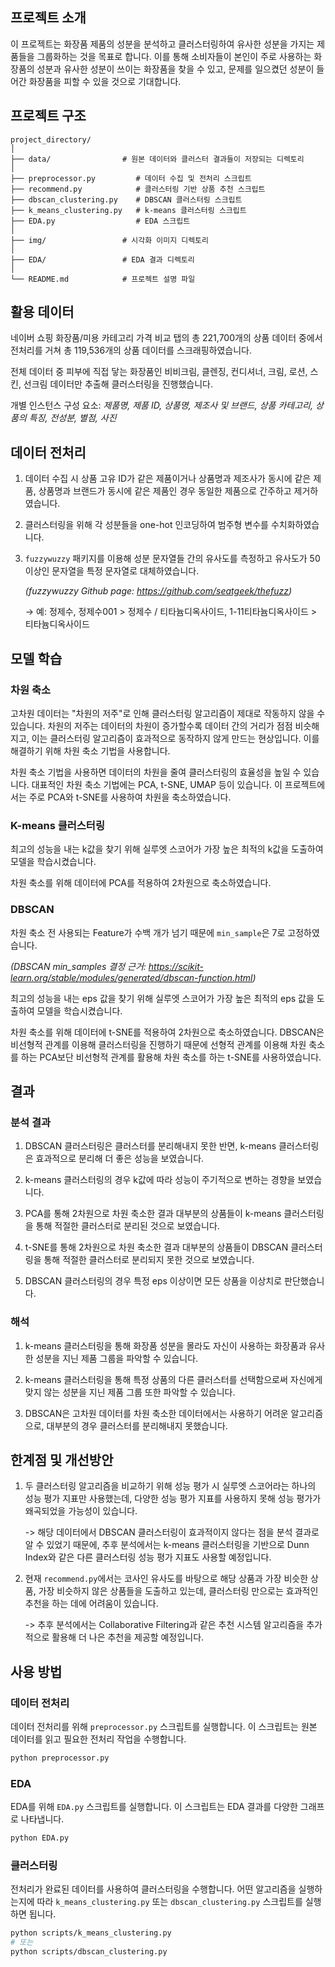 ## 프로젝트 소개

이 프로젝트는 화장품 제품의 성분을 분석하고 클러스터링하여 유사한 성분을 가지는 제품들을 그룹화하는 것을 목표로 합니다. 이를 통해 소비자들이 본인이 주로 사용하는 화장품의 성분과 유사한 성분이 쓰이는 화장품을 찾을 수 있고, 문제를 일으켰던 성분이 들어간 화장품을 피할 수 있을 것으로 기대합니다.

## 프로젝트 구조

```
project_directory/
│
├── data/                # 원본 데이터와 클러스터 결과들이 저장되는 디렉토리
│
├── preprocessor.py         # 데이터 수집 및 전처리 스크립트
├── recommend.py            # 클러스터링 기반 상품 추천 스크립트
├── dbscan_clustering.py    # DBSCAN 클러스터링 스크립트
├── k_means_clustering.py   # k-means 클러스터링 스크립트
├── EDA.py                  # EDA 스크립트
│
├── img/                 # 시각화 이미지 디렉토리
│
├── EDA/                 # EDA 결과 디렉토리
│
└── README.md            # 프로젝트 설명 파일
```

## 활용 데이터

네이버 쇼핑 화장품/미용 카테고리 가격 비교 탭의 총 221,700개의 상품 데이터 중에서 전처리를 거쳐 총 119,536개의 상품 데이터를 스크래핑하였습니다.

전체 데이터 중 피부에 직접 닿는 화장품인 비비크림, 클렌징, 컨디셔너, 크림, 로션, 스킨, 선크림 데이터만 추출해 클러스터링을 진행했습니다.

개별 인스턴스 구성 요소: _제품명, 제품 ID, 상품명, 제조사 및 브랜드, 상품 카테고리, 상품의 특징, 전성분, 별점, 사진_

## 데이터 전처리

1. 데이터 수집 시 상품 고유 ID가 같은 제품이거나 상품명과 제조사가 동시에 같은 제품, 상품명과 브랜드가 동시에 같은 제품인 경우 동일한 제품으로 간주하고 제거하였습니다.

2. 클러스터링을 위해 각 성분들을 one-hot 인코딩하여 범주형 변수를 수치화하였습니다.

3. `fuzzywuzzy` 패키지를 이용해 성분 문자열들 간의 유사도를 측정하고 유사도가 50 이상인 문자열을 특정 문자열로 대체하였습니다.
   
   _(fuzzywuzzy Github page: https://github.com/seatgeek/thefuzz)_

   → 예: 정제수, 정제수001 > 정제수 / 티타늄디옥사이드, 1-11티타늄디옥사이드 > 티타늄디옥사이드

## 모델 학습

### 차원 축소

고차원 데이터는 "차원의 저주"로 인해 클러스터링 알고리즘이 제대로 작동하지 않을 수 있습니다. 차원의 저주는 데이터의 차원이 증가할수록 데이터 간의 거리가 점점 비슷해지고, 이는 클러스터링 알고리즘이 효과적으로 동작하지 않게 만드는 현상입니다. 이를 해결하기 위해 차원 축소 기법을 사용합니다. 

차원 축소 기법을 사용하면 데이터의 차원을 줄여 클러스터링의 효율성을 높일 수 있습니다. 대표적인 차원 축소 기법에는 PCA, t-SNE, UMAP 등이 있습니다. 이 프로젝트에서는 주로 PCA와 t-SNE를 사용하여 차원을 축소하였습니다.

### K-means 클러스터링

최고의 성능을 내는 k값을 찾기 위해 실루엣 스코어가 가장 높은 최적의 k값을 도출하여 모델을 학습시켰습니다.

차원 축소를 위해 데이터에 PCA를 적용하여 2차원으로 축소하였습니다.

### DBSCAN

차원 축소 전 사용되는 Feature가 수백 개가 넘기 때문에 `min_sample`은 7로 고정하였습니다.

_(DBSCAN min_samples 결정 근거: https://scikit-learn.org/stable/modules/generated/dbscan-function.html)_

최고의 성능을 내는 eps 값을 찾기 위해 실루엣 스코어가 가장 높은 최적의 eps 값을 도출하여 모델을 학습시켰습니다.

차원 축소를 위해 데이터에 t-SNE를 적용하여 2차원으로 축소하였습니다. DBSCAN은 비선형적 관계를 이용해 클러스터링을 진행하기 때문에 선형적 관계를 이용해 차원 축소를 하는 PCA보단 비선형적 관계를 활용해 차원 축소를 하는 t-SNE를 사용하였습니다.

## 결과

### 분석 결과

1. DBSCAN 클러스터링은 클러스터를 분리해내지 못한 반면, k-means 클러스터링은 효과적으로 분리해 더 좋은 성능을 보였습니다.
   
2. k-means 클러스터링의 경우 k값에 따라 성능이 주기적으로 변하는 경향을 보였습니다.

3. PCA를 통해 2차원으로 차원 축소한 결과 대부분의 상품들이 k-means 클러스터링을 통해 적절한 클러스터로 분리된 것으로 보였습니다.

4. t-SNE를 통해 2차원으로 차원 축소한 결과 대부분의 상품들이 DBSCAN 클러스터링을 통해 적절한 클러스터로 분리되지 못한 것으로 보였습니다.

5. DBSCAN 클러스터링의 경우 특정 eps 이상이면 모든 상품을 이상치로 판단했습니다.

### 해석

1. k-means 클러스터링을 통해 화장품 성분을 몰라도 자신이 사용하는 화장품과 유사한 성분을 지닌 제품 그룹을 파악할 수 있습니다.

2. k-means 클러스터링을 통해 특정 상품의 다른 클러스터를 선택함으로써 자신에게 맞지 않는 성분을 지닌 제품 그룹 또한 파악할 수 있습니다.
   
3. DBSCAN은 고차원 데이터를 차원 축소한 데이터에서는 사용하기 어려운 알고리즘으로, 대부분의 경우 클러스터를 분리해내지 못했습니다.

## 한계점 및 개선방안

1. 두 클러스터링 알고리즘을 비교하기 위해 성능 평가 시 실루엣 스코어라는 하나의 성능 평가 지표만 사용했는데, 다양한 성능 평가 지표를 사용하지 못해 성능 평가가 왜곡되었을 가능성이 있습니다.

   -> 해당 데이터에서 DBSCAN 클러스터링이 효과적이지 않다는 점을 분석 결과로 알 수 있었기 때문에, 추후 분석에서는 k-means 클러스터링을 기반으로 Dunn Index와 같은 다른 클러스터링 성능 평가 지표도 사용할 예정입니다.
    
3. 현재 `recommend.py`에서는 코사인 유사도를 바탕으로 해당 상품과 가장 비슷한 상품, 가장 비슷하지 않은 상품들을 도출하고 있는데, 클러스터링 만으로는 효과적인 추천을 하는 데에 어려움이 있습니다.

   -> 추후 분석에서는 Collaborative Filtering과 같은 추천 시스템 알고리즘을 추가적으로 활용해 더 나은 추천을 제공할 예정입니다.

## 사용 방법

### 데이터 전처리

데이터 전처리를 위해 `preprocessor.py` 스크립트를 실행합니다. 이 스크립트는 원본 데이터를 읽고 필요한 전처리 작업을 수행합니다.

```bash
python preprocessor.py
```

### EDA

EDA를 위해 `EDA.py` 스크립트를 실행합니다. 이 스크립트는 EDA 결과를 다양한 그래프로 나타냅니다.

```bash
python EDA.py
```

### 클러스터링

전처리가 완료된 데이터를 사용하여 클러스터링을 수행합니다. 어떤 알고리즘을 실행하는지에 따라 `k_means_clustering.py` 또는 `dbscan_clustering.py` 스크립트를 실행하면 됩니다.

```bash
python scripts/k_means_clustering.py
# 또는
python scripts/dbscan_clustering.py
```
